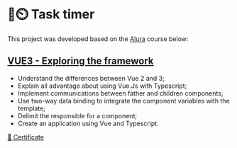 # 📝⏲️ Task timer

This project was developed based on the [Alura](https://www.alura.com.br/) course below:

## [VUE3 - Exploring the framework](https://cursos.alura.com.br/course/vue3-comecando-framework)
* Understand the differences between Vue 2 and 3;
* Explain all advantage about using Vue.Js with Typescript;
* Implement communications between father and children components;
* Use two-way data binding to integrate the component variables with the template;
* Delimit the responsible for a component;
* Create an application using Vue and Typescript.

[📜 Certificate](https://cursos.alura.com.br/user/imcesarc/course/vue3-comecando-framework/certificate)
